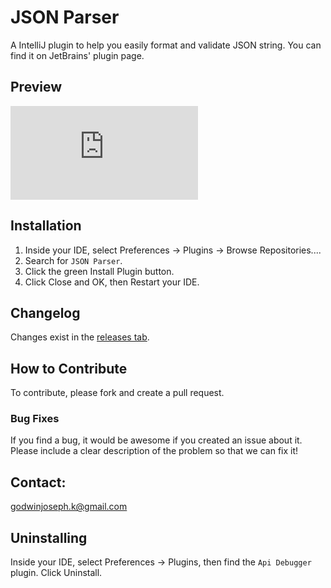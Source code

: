 # JSON Parser

A IntelliJ plugin to help you easily format and validate JSON string. You can find it on JetBrains' plugin page.

## Preview

![JSON Parser](https://gitlab.com/godwinjoseph/JSONParser/edit/master/README.md)

## Installation

1. Inside your IDE, select Preferences -> Plugins -> Browse Repositories....
2. Search for `JSON Parser`.
3. Click the green Install Plugin button.
4. Click Close and OK, then Restart your IDE.

## Changelog

Changes exist in the [releases tab](https://github.com/fingerart/ApiDebugger/releases).

## How to Contribute

To contribute, please fork and create a pull request.

### Bug Fixes

If you find a bug, it would be awesome if you created an issue about it. Please include a clear description of the problem so that we can fix it!

## Contact:
godwinjoseph.k@gmail.com

## Uninstalling

Inside your IDE, select Preferences -> Plugins, then find the `Api Debugger` plugin. Click Uninstall.
